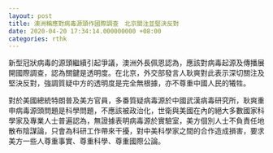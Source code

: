 ```yaml
---
layout: post
title: 澳洲稱應對病毒源頭作國際調查　北京關注並堅決反對
date: 2020-04-20 17:34:14.000000000 +08:00
categories: rthk
---
```


新型冠狀病毒的源頭繼續引起爭議，澳洲外長佩恩認為，應該對病毒起源及傳播展開國際調查，認為關鍵是透明度。在北京，外交部發言人耿爽對此表示深切關注及堅決反對，強調質疑中方的透明度是完全無根據，亦不尊重中國人民的犧牲。

對於美國總統特朗普及美方官員，多番質疑病毒源於中國武漢病毒研究所，耿爽重申病毒源頭問題是科學問題，不應該被政治化，世衛與美國在內的絕大多數國家科學家及專業人士普遍認為，無證據表明病毒源於實驗室，美方個別人士不負責任地散布陰謀論，只會為科研工作帶來干擾，對中美科學家之間的合作造成損害，要求美方一些人尊重事實、尊重科學、尊重國際公論。
